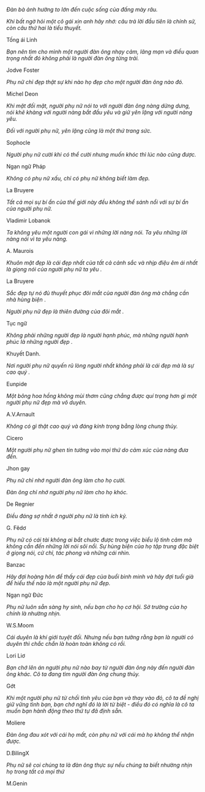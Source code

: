 *Đàn bà ảnh hưởng to lớn đến cuộc sống của đấng mày râu.*

*Khi bất ngờ hỏi một cô gái xin anh hãy nhớ: câu trả lời đầu tiên là chính sử, còn câu thứ hai là tiểu thuyết.*

Tống ái Linh

*Bạn nên tìm cho mình một người đàn ông nhạy cảm, lãng mạn và điều quan trọng nhất đó không phải là người đàn ông từng trải.*

Jodve Foster

*Phụ nữ chỉ đẹp thật sự khi nào họ đẹp cho một người đàn ông nào đó.*

Michel Deon

*Khi mặt đối mặt, người phụ nữ nói to với người đàn ông nàng dửng dưng, nói khẽ khàng với người nàng bắt đầu yêu và giữ yên lặng với người nàng yêu.*

*Đối với người phụ nữ, yên lặng cũng là một thứ trang sức.*

Sophocle

*Người phụ nữ cười khi có thể cười nhưng muốn khóc thì lúc nào cũng được.*

Ngạn ngữ Pháp

*Không có phụ nữ xấu, chỉ có phụ nữ không biết làm đẹp.*

La Bruyere

*Tất cả mọi sự bí ẩn của thế giới này đều không thể sánh nổi với sự bí ẩn của người phụ nữ.*

Vladimir Lobanok

*Ta không yêu một người con gái vì những lời nàng nói. Ta yêu những lời nàng nói vì ta yêu nàng.*

A. Maurois

*Khuôn mặt đẹp là cái đẹp nhất của tất cả cảnh sắc và nhịp điệu êm ái nhất là giọng nói của người phụ nữ ta yêu .*

La Bruyere

*Sắc đẹp tự nó đủ thuyết phục đôi mắt của người đàn ông mà chẳng cần nhà hùng biện* .

*Người phụ nữ đẹp là thiên đường của đôi mắt .*

Tục ngữ

*Không phải những người đẹp là người hạnh phúc, mà những người hạnh phúc là những người đẹp .*

Khuyết Danh.

*Nơi người phụ nữ quyến rũ lòng người nhất không phải là cái đẹp mà là sự cao quý .*

Eunpide

*Một bông hoa hồng không mùi thơm cũng chẳng được quí trọng hơn gì một người phụ nữ đẹp mà vô duyên.*

A.V.Arnault

*Không có gì thật cao quý và đáng kính trọng bằng lòng chung thủy.*

Cicero

*Một người phụ nữ ghen tin tưởng vào mọi thứ do cảm xúc của nàng đưa đến.*

Jhon gay

*Phụ nữ chỉ nhớ người đàn ông làm cho họ cười.*

*Đàn ông chỉ nhớ người phụ nữ làm cho họ khóc.*

De Regnier

*Điều đáng sợ nhất ở người phụ nữ là tính ích kỷ.*

G. Fêdơ

*Phụ nữ có cái tài không ai bắt chước được trong việc biểu lộ tình cảm mà không cần đến những lời nói sôi nổi. Sự hùng biện của họ tập trung đặc biệt ở giọng nói, cử chỉ, tác phong và những cái nhìn.*

Banzac

*Hãy đợi hoàng hôn để thấy cái đẹp của buổi bình minh và hãy đợi tuổi già để hiểu thế nào là một người phụ nữ đẹp.*

Ngạn ngữ Đức

*Phụ nữ luôn sẵn sàng hy sinh, nếu bạn cho họ cơ hội. Sở trường của họ chính là nhường nhịn.*

W.S.Moom

*Cái duyên là khí giới tuyệt đối. Nhưng nếu bạn tưởng rằng bạn là người có duyên thì chắc chắn là hoàn toàn không có rồi.*

Lori Liơ

*Bạn chớ lên án người phụ nữ nào bay từ người đàn ông này đến người đàn ông khác. Cô ta đang tìm người đàn ông chung thủy.*

Gớt

*Khi một người phụ nữ từ chối tình yêu của bạn và thay vào đó, cô ta đề nghị giữ vững tình bạn, bạn chớ nghĩ đó là lời từ biệt - điều đó có nghĩa là cô ta muốn bạn hành động theo thứ tự đã định sẵn.*

Moliere

*Đàn ông đau xót với cái họ mất, còn phụ nữ với cái mà họ không thể nhận được.*

D.BilingX

*Phụ nữ sẽ coi chúng ta là đàn ông thực sự nếu chúng ta biết nhường nhịn họ trong tất cả mọi thứ*

M.Genin